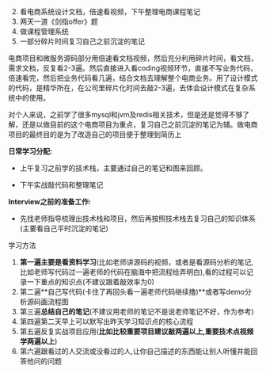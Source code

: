 2. 看电商系统设计文档，倍速看视频，下午整理电商课程笔记
2. 两天一道《剑指offer》题
3. 做课程管理系统
4. 一部分碎片时间复习自己之前沉淀的笔记

电商项目和微服务源码部分用倍速看文档视频，然后充分利用碎片时间，看文档，需求文档，反复看2-3遍。然后直接进入看coding视频环节，直接不写业务代码，倍速看完，然后把业务代码看几遍，结合文档去理解整个电商业务。用了设计模式的代码，是精华所在，在公司里碎片化时间去敲2-3遍，去体会设计模式在复杂系统中的使用。

对个人来说，之前学了很多mysql和jvm及redis相关技术，但是还是觉得不够了解，还是以做目前的这个电商项目为重点，复习自己之前沉淀的笔记为辅。做电商项目的最终目的是为了改造自己的项目便于整理到简历上



**日常学习分配:**

* 上午复习之前学的技术栈，主要通过自己的笔记和图来回顾。

* 下午实战敲代码和整理笔记



**Interview之前的准备工作:**

* 先找老师指导梳理出技术栈和项目，然后再按照技术栈去复习自己的知识体系(主要看自己平时沉淀的笔记)



学习⽅法 

1. **第⼀遍主要是看资料学习**(⽐如⽼师讲源码的视频，或者是看源码分析的笔记,⽐如⽼师写代码过⼀遍⽼师的代码在脑海中把流程给弄明⽩),看的过程可以记录⼀下重点的知识点(不建议跟着敲效率为0) 
2. 第⼆遍**⾃⼰写代码(卡住了再回头看⼀遍⽼师代码继续撸)**或者写demo分析源码画流程图 
3. 第三遍**总结⾃⼰的笔记**(不建议⽤⽼师的笔记不是说⽼师笔记不好，作为参考) 
4. 第四遍第⼆天早上可以默写出昨天学习知识点的核⼼流程 
5. 第五遍反复实战项⽬应⽤(**⽐如⽐较重要项⽬建议敲两遍以上,重要技术点视频学两遍以上**) 
6. 第六遍跟看过的⼈交流或没看过的⼈,让你⾃⼰描述的东⻄能让别⼈听懂并能回答他问的问题

